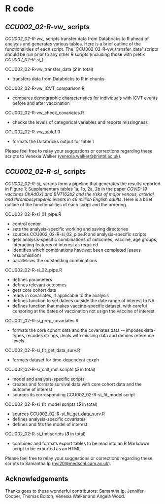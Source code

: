 # R code

## *CCU002_02-R-vw_* scripts

*CCU002_02-R-vw_* scripts transfer data from Databricks to R ahead of analysis and generates various tables. Here is a brief outline of the functionalities of each script. The 'CCU002_02-R-vw_transfer_data' scripts should be run prior to any other R scripts (including those with prefix *CCU002_02-R-si_*).

CCU002_02-R-vw_transfer_data  (***2*** in total)
- transfers data from Databricks to R in chunks

CCU002_02-R-vw_ICVT_comparison.R
- compares demographic characteristics for individuals with ICVT events before and after vaccination

CCU002_02-R-vw_check_covariates.R
- checks the levels of categorical variables and reports missingness

CCU002_02-R-vw_table1.R
- formats the Databricks output for table 1

Please feel free to relay your suggestions or corrections regarding these scripts to Venexia Walker (venexia.walker@bristol.ac.uk).

##  *CCU002_02-R-si_* scripts 

*CCU002_02-R-si_* scripts form a pipeline that generates the results reported in Figure 1; Supplementary tables 1a, 1b, 2a, 2b in the paper *COVID-19 vaccines ChAdOx1 and BNT162b2 and the risks of major venous, arterial, and thrombocytopenic events in 46 million English adults*. Here is a brief outline of the functionalities of each script and the ordering.

CCU002_02-R-si_01_pipe.R 
- control center
- sets the analysis-specific working and saving directories
- sources CCU002_02-R-si_02_pipe.R and analysis-specific scripts
- gets analysis-specific combinations of outcomes, vaccine, age groups, interacting features of interest as required
- identifies which combinations have not been completed (eases resubmission)
- parallelises the outstanding combinations

CCU002_02-R-si_02_pipe.R 
- defines parameters
- defines relevant outcomes
- gets core cohort data
- reads in covariates, if applicable to the analysis
- defines function to set datees outside the date range of interest to NA
- defines function that makes vaccine-specific dataset, with careful censoring at the dates of vaccination not usign the vaccine of interest

CCU002_02-R-si_prep_covariates.R
- formats the core cohort data and the covariates data -- imposes data-types, recodes strings, deals with missing data and defines reference levels

CCU002_02-R-si_fit_get_data_surv.R 
- formats dataset for time-dependent coxph

CCU002_02-R-si_call_mdl scripts (***5*** in total)
- model and analysis-specific scripts
- creates and formats survival data with core cohort data and the outcome of interest
- sources its corresponding CCU002_02-R-si_fit_model script 

CCU002_02-R-si_fit_model scripts (***5*** in total)
- sources CCU002_02-R-si_fit_get_data_surv.R 
- defines analysis-specific covariates
- defines and fits the model of interest

CCU002_02-R-si_fmt scripts (***3*** in total)
- combines and formats export tables to be read into an R Markdown script to be exported as an HTML

Please feel free to relay your suggestions or corrections regarding these scripts to Samantha Ip (hyi20@medschl.cam.ac.uk).

## Acknowledgements

Thanks goes to these wonderful contributors: Samantha Ip, Jennifer Cooper, Thomas Bolton, Venexia Walker and Angela Wood.
